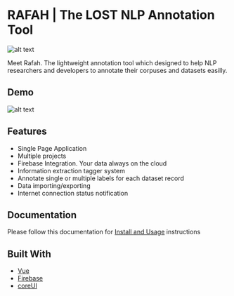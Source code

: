 # RAFAH | The LOST NLP Annotation Tool

![alt text](https://raw.githubusercontent.com/bakrianoo/rafah/static/img/banner.jpg)


Meet Rafah. The lightweight annotation tool which designed to help NLP researchers and developers to annotate their corpuses and datasets easilly.

## Demo
![alt text](https://raw.githubusercontent.com/bakrianoo/rafah/master/Documentation/demo_images/demo.gif)

## Features
* Single Page Application
* Multiple projects
* Firebase Integration. Your data always on the cloud
* Information extraction tagger system
* Annotate single or multiple labels for each dataset record
* Data importing/exporting
* Internet connection status notification

## Documentation
Please follow this documentation for [Install and Usage](https://github.com/bakrianoo/rafah/tree/master/Documentation) instructions

## Built With
* [Vue](https://github.com/vuejs/vue)
* [Firebase](https://firebase.google.com/)
* [coreUI](https://github.com/mrholek/CoreUI-Vue)
